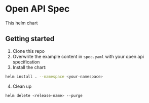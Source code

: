 # Open API Spec

This helm chart 

## Getting started
1. Clone this repo
2. Overwrite the example content in `spec.yaml` with your open api specification
3. Install the chart:

``` bash
helm install . --namespace <your-namespace>
```

4. Clean up
```bash
helm delete <release-name> --purge
```